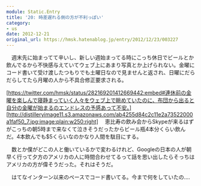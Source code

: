 ```yaml
---
module: Static.Entry
title: '20: 時差遅れる側の方が不利っぽい'
category:
- us
date: 2012-12-21
original_url: https://hmsk.hatenablog.jp/entry/2012/12/23/003227
---
```


　週末先に始まってて辛いし、新しい週始まってる時にこっち休日でビールとか飲んでるから不快感与えていてウェブ上にあまり写真とか上げられない。金曜にコード書いて受け渡したつもりでも土曜日なので見ませんと返され、日曜にだらだらしてたら月曜の人から不具合修正要求される。

[https://twitter.com/hmsk/status/282169201412669442:embed#連休前の金曜を楽しんで寝静まっていく人々をウェブ上で眺めていたのに、布団から出ると自分の金曜が始まるのエンドレスの予感あって不安。]
[http://distilleryimage11.s3.amazonaws.com/ab4255d84c2c11e2a73522000a1faf50_7.jpg:image:plain:w250:right]
　恵比寿の飲み会からSkypeが来るはずがこっちの朝5時まで来なくて泣きそうだったからビール瓶4本分くらい飲んだ。4本飲んでも$5くらいなのかなり人間を駄目にする。

　数とか僕がどこの人と働いているかで変わるけれど、Googleの日本の人が朝早く行って夕方のアメリカの人に時間合わせてるって話を思い出したらそっちはアメリカの方が偉そうだった。それはそうだ。

　はてなインターン以来のペースでコード書いてる。今まで何をしていたの....


